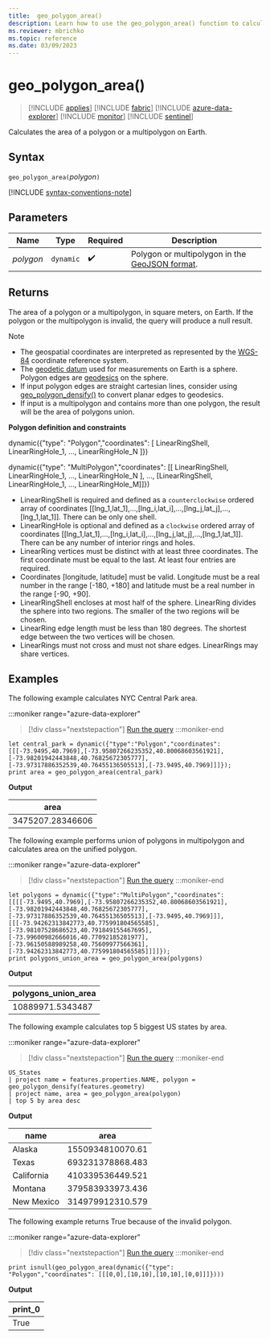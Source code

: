 ```yaml
---
title:  geo_polygon_area()
description: Learn how to use the geo_polygon_area() function to calculate the area of a polygon or a multipolygon on Earth.
ms.reviewer: mbrichko
ms.topic: reference
ms.date: 03/09/2023
---
```

# geo_polygon_area()

> [!INCLUDE [applies](../includes/applies-to-version/applies.md)] [!INCLUDE [fabric](../includes/applies-to-version/fabric.md)] [!INCLUDE [azure-data-explorer](../includes/applies-to-version/azure-data-explorer.md)] [!INCLUDE [monitor](../includes/applies-to-version/monitor.md)] [!INCLUDE [sentinel](../includes/applies-to-version/sentinel.md)]

Calculates the area of a polygon or a multipolygon on Earth.

## Syntax

`geo_polygon_area(`*polygon*`)`

[!INCLUDE [syntax-conventions-note](../includes/syntax-conventions-note.md)]

## Parameters

|Name|Type|Required|Description|
|--|--|--|--|
| *polygon* | `dynamic` |  :heavy_check_mark: | Polygon or multipolygon in the [GeoJSON format](https://tools.ietf.org/html/rfc7946).|

## Returns

The area of a polygon or a multipolygon, in square meters, on Earth. If the polygon or the multipolygon is invalid, the query will produce a null result.

> [!NOTE]
>
> * The geospatial coordinates are interpreted as represented by the [WGS-84](https://earth-info.nga.mil/index.php?dir=wgs84&action=wgs84) coordinate reference system.
> * The [geodetic datum](https://en.wikipedia.org/wiki/Geodetic_datum) used for measurements on Earth is a sphere. Polygon edges are [geodesics](https://en.wikipedia.org/wiki/Geodesic) on the sphere.
> * If input polygon edges are straight cartesian lines, consider using [geo_polygon_densify()](geo-polygon-densify-function.md) to convert planar edges to geodesics.
> * If input is a multipolygon and contains more than one polygon, the result will be the area of polygons union.

**Polygon definition and constraints**

dynamic({"type": "Polygon","coordinates": [ LinearRingShell, LinearRingHole_1, ..., LinearRingHole_N ]})

dynamic({"type": "MultiPolygon","coordinates": [[ LinearRingShell, LinearRingHole_1, ..., LinearRingHole_N ], ..., [LinearRingShell, LinearRingHole_1, ..., LinearRingHole_M]]})

* LinearRingShell is required and defined as a `counterclockwise` ordered array of coordinates [[lng_1,lat_1],...,[lng_i,lat_i],...,[lng_j,lat_j],...,[lng_1,lat_1]]. There can be only one shell.
* LinearRingHole is optional and defined as a `clockwise` ordered array of coordinates [[lng_1,lat_1],...,[lng_i,lat_i],...,[lng_j,lat_j],...,[lng_1,lat_1]]. There can be any number of interior rings and holes.
* LinearRing vertices must be distinct with at least three coordinates. The first coordinate must be equal to the last. At least four entries are required.
* Coordinates [longitude, latitude] must be valid. Longitude must be a real number in the range [-180, +180] and latitude must be a real number in the range [-90, +90].
* LinearRingShell encloses at most half of the sphere. LinearRing divides the sphere into two regions. The smaller of the two regions will be chosen.
* LinearRing edge length must be less than 180 degrees. The shortest edge between the two vertices will be chosen.
* LinearRings must not cross and must not share edges. LinearRings may share vertices.

## Examples

The following example calculates NYC Central Park area.

:::moniker range="azure-data-explorer"
> [!div class="nextstepaction"]
> <a href="https://dataexplorer.azure.com/clusters/help/databases/Samples?query=H4sIAAAAAAAAA02Py2rDMBBF9/0Ko1UCbpA0modS+g/dG2OEI4KpKxlVG1P6741rDFkN3Dlc7pljbcaYagnzsITy2bw3tzWFr2k8/ai6LlFd1Uee13tOqlVjzuU2pVDjt7p2XffKcPHOY+v0hT35vt0jFM2WyAIC2u0pWpOQBiTjrTkwsdp4Z50DcfLfQWKR2IJGZj4wBsMi9KhC8DvmEA0Q6u0c2POOvv89v70sZUq1CSWGh9Y95mHZTYYtOj1rn/8Au8DFaggBAAA=" target="_blank">Run the query</a>
:::moniker-end

```kusto
let central_park = dynamic({"type":"Polygon","coordinates":[[[-73.9495,40.7969],[-73.95807266235352,40.80068603561921],[-73.98201942443848,40.76825672305777],[-73.97317886352539,40.76455136505513],[-73.9495,40.7969]]]});
print area = geo_polygon_area(central_park)
```

**Output**

|area|
|---|
|3475207.28346606|

The following example performs union of polygons in multipolygon and calculates area on the unified polygon.

:::moniker range="azure-data-explorer"
> [!div class="nextstepaction"]
> <a href="https://dataexplorer.azure.com/clusters/help/databases/Samples?query=H4sIAAAAAAAAA4WRzWrDMAyA73uKklMLXZFl669jjzDYfZQS2lACWRLS9BDG3n1qvbS7TReD9Fn+ZDXVuOi7Zjp17XnxujhObflZH5ZfxTj1VbEt3i7NWL9noFgXh64bjnVbjtW52H54PEvcWDJaJ9iIse3WOUUKgswYKRJeiwrAyhCJg2GYMUUIljClqElvPViRWDACiciMSQyiyt6KomUsEYXIBNdjxv567Dw566F7BH8BReINEDILComYSOkuE0AI1TUJM+dQskCUWNjunDGAmzMzBM79wGdSvxvsIc3B7VRNDSnPRgzmADFHvn/Bv3Ye36uXp36o28eu9pe27tp9OVSlr+1Udfvfyi21nLHVD9mabgXgAQAA" target="_blank">Run the query</a>
:::moniker-end

```kusto
let polygons = dynamic({"type":"MultiPolygon","coordinates":[[[[-73.9495,40.7969],[-73.95807266235352,40.80068603561921],[-73.98201942443848,40.76825672305777],[-73.97317886352539,40.76455136505513],[-73.9495,40.7969]]],[[[-73.94262313842773,40.775991804565585],[-73.98107528686523,40.791849155467695],[-73.99600982666016,40.77092185281977],[-73.96150588989258,40.75609977566361],[-73.94262313842773,40.775991804565585]]]]});
print polygons_union_area = geo_polygon_area(polygons)
```

**Output**

|polygons_union_area|
|---|
|10889971.5343487|

The following example calculates top 5 biggest US states by area.

:::moniker range="azure-data-explorer"
> [!div class="nextstepaction"]
> <a href="https://dataexplorer.azure.com/clusters/help/databases/Samples?query=H4sIAAAAAAAAAwsNjg8uSSxJLeaqUSgoys9KTS5RyEvMTVWwVUhLTSwpLUot1gOKF6QWlWQCmX6Ovq46CgX5OZXp+XlANemp+fFQXnxKal5xZlqlBlwfUDI3taSoUhPNbB2FxKLURDTdICENKAekoSS/QMFUIakSojYltTgZAArmjpSrAAAA" target="_blank">Run the query</a>
:::moniker-end

```kusto
US_States
| project name = features.properties.NAME, polygon = geo_polygon_densify(features.geometry)
| project name, area = geo_polygon_area(polygon)
| top 5 by area desc
```

**Output**

|name|area|
|---|---|
|Alaska|1550934810070.61|
|Texas|693231378868.483|
|California|410339536449.521|
|Montana|379583933973.436|
|New Mexico|314979912310.579|

The following example returns True because of the invalid polygon.

:::moniker range="azure-data-explorer"
> [!div class="nextstepaction"]
> <a href="https://dataexplorer.azure.com/clusters/help/databases/Samples?query=H4sIAAAAAAAAAysoyswrUcgszivNydFIT82PL8jPqUzPz4tPLEpN1EipzEvMzUzWqFYqqSxIVbJSUAqASCvpKCXn5xelZOYllqQWAyWio6MNdAxidaINDXQMkWmQaGxsraamJgCVD2IfawAAAA==" target="_blank">Run the query</a>
:::moniker-end

```kusto
print isnull(geo_polygon_area(dynamic({"type": "Polygon","coordinates": [[[0,0],[10,10],[10,10],[0,0]]]})))
```

**Output**

|print_0|
|---|
|True|
